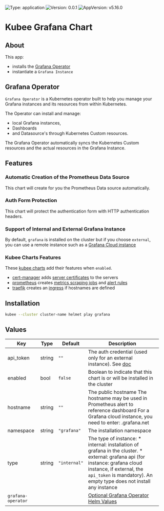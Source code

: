 

[//]: # (README.md generated by gotmpl. DO NOT EDIT.)

![Type: application](https://img.shields.io/badge/Type-application-informational?style=flat-square) ![Version: 0.0.1](https://img.shields.io/badge/Version-0.0.1-informational?style=flat-square) ![AppVersion: v5.16.0](https://img.shields.io/badge/AppVersion-v5.16.0-informational?style=flat-square)

# Kubee Grafana Chart

## About

This app:
* installs the [Grafana Operator](#grafana-operator)
* instantiate a `Grafana Instance`

## Grafana Operator

`Grafana Operator` is a Kubernetes operator built to help you manage your Grafana instances and its resources from within Kubernetes.

The Operator can install and manage:
* local Grafana instances,
* Dashboards
* and Datasource's through Kubernetes Custom resources.

The Grafana Operator automatically syncs the Kubernetes Custom resources and the actual resources in the Grafana Instance.

## Features

### Automatic Creation of the Prometheus Data Source

This chart will create for you the Prometheus Data source automatically.

### Auth Form Protection

This chart will protect the authentication form with HTTP authentication headers.

### Support of Internal and External Grafana Instance

By default, `grafana` is installed on the cluster but if you choose `external`, you
can use a remote instance such as a [Grafana Cloud instance](https://grafana.com/docs/grafana-cloud/developer-resources/infrastructure-as-code/grafana-operator/operator-dashboards-folders-datasources/#grafana-operator-setup)

### Kubee Charts Features

  These [kubee charts](https://github.com/EraldyHq/kubee/blob/main/docs/site/kubee-helmet-chart.md) add their features when `enabled`.

* [cert-manager](https://github.com/EraldyHq/kubee/blob/main/charts/cert-manager/README.md) adds [server certificates](https://cert-manager.io/docs/usage/certificate/) to the servers
* [prometheus](https://github.com/EraldyHq/kubee/blob/main/charts/prometheus/README.md) creates [metrics scraping jobs](https://prometheus.io/docs/concepts/jobs_instances/) and [alert rules](https://prometheus.io/docs/prometheus/latest/configuration/alerting_rules/)
* [traefik](https://github.com/EraldyHq/kubee/blob/main/charts/traefik/README.md) creates an [ingress](https://kubernetes.io/docs/concepts/services-networking/ingress/) if hostnames are defined

## Installation

```bash
kubee --cluster cluster-name helmet play grafana
```

## Values

| Key | Type | Default | Description |
|-----|------|---------|-------------|
| api_token | string | `""` | The auth credential (used only for an external instance). See [doc](https://grafana.com/docs/grafana-cloud/developer-resources/infrastructure-as-code/grafana-operator/operator-dashboards-folders-datasources/#grafana-operator-setup) |
| enabled | bool | `false` | Boolean to indicate that this chart is or will be installed in the cluster |
| hostname | string | `""` | The public hostname The hostname may be used in Prometheus alert to reference dashboard For a Grafana cloud instance, you need to enter: <Grafana-cloud-stack-name>.grafana.net |
| namespace | string | `"grafana"` | The installation namespace |
| type | string | `"internal"` | The type of instance: * internal: installation of grafana in the cluster. * external: grafana api (for instance: grafana cloud instance, if external, the `api_token` is mandatory). An empty type does not install any instance |
| `grafana-operator` | | | [Optional Grafana Operator Helm Values](https://github.com/grafana/grafana-operator/blob/v5.16.0/deploy/helm/grafana-operator/values.yaml)

